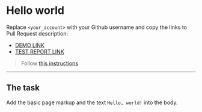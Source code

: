 # Hello world
Replace `<your_account>` with your Github username and copy the links to Pull Request description:
- [DEMO LINK](https://DmytroDevelop.github.io/layout_hello-world/)
- [TEST REPORT LINK](https://DmytroDevelop.github.io/layout_hello-world/report/html_report/)

> Follow [this instructions](https://mate-academy.github.io/layout_task-guideline/#how-to-solve-the-layout-tasks-on-github)
___

## The task 
Add the basic page markup and the text `Hello, world!` into the body.
